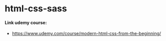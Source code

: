 # html-css-sass
#### Link udemy course:
- https://www.udemy.com/course/modern-html-css-from-the-beginning/
